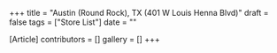 +++
title = "Austin (Round Rock), TX (401 W Louis Henna Blvd)"
draft = false
tags = ["Store List"]
date = ""

[Article]
contributors = []
gallery = []
+++